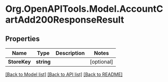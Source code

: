 # Org.OpenAPITools.Model.AccountCartAdd200ResponseResult

## Properties

Name | Type | Description | Notes
------------ | ------------- | ------------- | -------------
**StoreKey** | **string** |  | [optional] 

[[Back to Model list]](../README.md#documentation-for-models) [[Back to API list]](../README.md#documentation-for-api-endpoints) [[Back to README]](../README.md)

